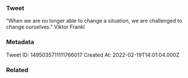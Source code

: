### Tweet
“When we are no longer able to change a situation, we are challenged to change ourselves.” Viktor Frankl

### Metadata
Tweet ID: 1495035711111766017
Created At: 2022-02-19T14:01:04.000Z

### Related

